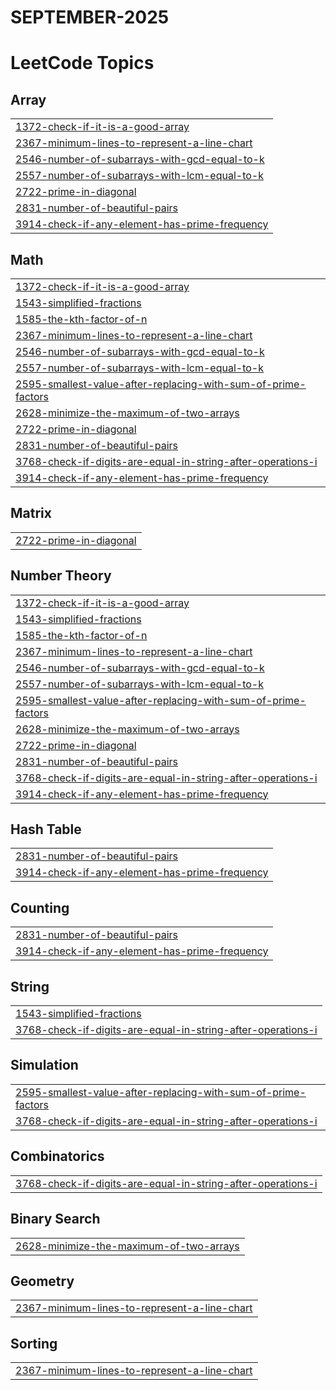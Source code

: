 # SEPTEMBER-2025
<!---LeetCode Topics Start-->
# LeetCode Topics
## Array
|  |
| ------- |
| [1372-check-if-it-is-a-good-array](https://github.com/Gundekari-Srinidhi/SEPTEMBER-2025/tree/master/1372-check-if-it-is-a-good-array) |
| [2367-minimum-lines-to-represent-a-line-chart](https://github.com/Gundekari-Srinidhi/SEPTEMBER-2025/tree/master/2367-minimum-lines-to-represent-a-line-chart) |
| [2546-number-of-subarrays-with-gcd-equal-to-k](https://github.com/Gundekari-Srinidhi/SEPTEMBER-2025/tree/master/2546-number-of-subarrays-with-gcd-equal-to-k) |
| [2557-number-of-subarrays-with-lcm-equal-to-k](https://github.com/Gundekari-Srinidhi/SEPTEMBER-2025/tree/master/2557-number-of-subarrays-with-lcm-equal-to-k) |
| [2722-prime-in-diagonal](https://github.com/Gundekari-Srinidhi/SEPTEMBER-2025/tree/master/2722-prime-in-diagonal) |
| [2831-number-of-beautiful-pairs](https://github.com/Gundekari-Srinidhi/SEPTEMBER-2025/tree/master/2831-number-of-beautiful-pairs) |
| [3914-check-if-any-element-has-prime-frequency](https://github.com/Gundekari-Srinidhi/SEPTEMBER-2025/tree/master/3914-check-if-any-element-has-prime-frequency) |
## Math
|  |
| ------- |
| [1372-check-if-it-is-a-good-array](https://github.com/Gundekari-Srinidhi/SEPTEMBER-2025/tree/master/1372-check-if-it-is-a-good-array) |
| [1543-simplified-fractions](https://github.com/Gundekari-Srinidhi/SEPTEMBER-2025/tree/master/1543-simplified-fractions) |
| [1585-the-kth-factor-of-n](https://github.com/Gundekari-Srinidhi/SEPTEMBER-2025/tree/master/1585-the-kth-factor-of-n) |
| [2367-minimum-lines-to-represent-a-line-chart](https://github.com/Gundekari-Srinidhi/SEPTEMBER-2025/tree/master/2367-minimum-lines-to-represent-a-line-chart) |
| [2546-number-of-subarrays-with-gcd-equal-to-k](https://github.com/Gundekari-Srinidhi/SEPTEMBER-2025/tree/master/2546-number-of-subarrays-with-gcd-equal-to-k) |
| [2557-number-of-subarrays-with-lcm-equal-to-k](https://github.com/Gundekari-Srinidhi/SEPTEMBER-2025/tree/master/2557-number-of-subarrays-with-lcm-equal-to-k) |
| [2595-smallest-value-after-replacing-with-sum-of-prime-factors](https://github.com/Gundekari-Srinidhi/SEPTEMBER-2025/tree/master/2595-smallest-value-after-replacing-with-sum-of-prime-factors) |
| [2628-minimize-the-maximum-of-two-arrays](https://github.com/Gundekari-Srinidhi/SEPTEMBER-2025/tree/master/2628-minimize-the-maximum-of-two-arrays) |
| [2722-prime-in-diagonal](https://github.com/Gundekari-Srinidhi/SEPTEMBER-2025/tree/master/2722-prime-in-diagonal) |
| [2831-number-of-beautiful-pairs](https://github.com/Gundekari-Srinidhi/SEPTEMBER-2025/tree/master/2831-number-of-beautiful-pairs) |
| [3768-check-if-digits-are-equal-in-string-after-operations-i](https://github.com/Gundekari-Srinidhi/SEPTEMBER-2025/tree/master/3768-check-if-digits-are-equal-in-string-after-operations-i) |
| [3914-check-if-any-element-has-prime-frequency](https://github.com/Gundekari-Srinidhi/SEPTEMBER-2025/tree/master/3914-check-if-any-element-has-prime-frequency) |
## Matrix
|  |
| ------- |
| [2722-prime-in-diagonal](https://github.com/Gundekari-Srinidhi/SEPTEMBER-2025/tree/master/2722-prime-in-diagonal) |
## Number Theory
|  |
| ------- |
| [1372-check-if-it-is-a-good-array](https://github.com/Gundekari-Srinidhi/SEPTEMBER-2025/tree/master/1372-check-if-it-is-a-good-array) |
| [1543-simplified-fractions](https://github.com/Gundekari-Srinidhi/SEPTEMBER-2025/tree/master/1543-simplified-fractions) |
| [1585-the-kth-factor-of-n](https://github.com/Gundekari-Srinidhi/SEPTEMBER-2025/tree/master/1585-the-kth-factor-of-n) |
| [2367-minimum-lines-to-represent-a-line-chart](https://github.com/Gundekari-Srinidhi/SEPTEMBER-2025/tree/master/2367-minimum-lines-to-represent-a-line-chart) |
| [2546-number-of-subarrays-with-gcd-equal-to-k](https://github.com/Gundekari-Srinidhi/SEPTEMBER-2025/tree/master/2546-number-of-subarrays-with-gcd-equal-to-k) |
| [2557-number-of-subarrays-with-lcm-equal-to-k](https://github.com/Gundekari-Srinidhi/SEPTEMBER-2025/tree/master/2557-number-of-subarrays-with-lcm-equal-to-k) |
| [2595-smallest-value-after-replacing-with-sum-of-prime-factors](https://github.com/Gundekari-Srinidhi/SEPTEMBER-2025/tree/master/2595-smallest-value-after-replacing-with-sum-of-prime-factors) |
| [2628-minimize-the-maximum-of-two-arrays](https://github.com/Gundekari-Srinidhi/SEPTEMBER-2025/tree/master/2628-minimize-the-maximum-of-two-arrays) |
| [2722-prime-in-diagonal](https://github.com/Gundekari-Srinidhi/SEPTEMBER-2025/tree/master/2722-prime-in-diagonal) |
| [2831-number-of-beautiful-pairs](https://github.com/Gundekari-Srinidhi/SEPTEMBER-2025/tree/master/2831-number-of-beautiful-pairs) |
| [3768-check-if-digits-are-equal-in-string-after-operations-i](https://github.com/Gundekari-Srinidhi/SEPTEMBER-2025/tree/master/3768-check-if-digits-are-equal-in-string-after-operations-i) |
| [3914-check-if-any-element-has-prime-frequency](https://github.com/Gundekari-Srinidhi/SEPTEMBER-2025/tree/master/3914-check-if-any-element-has-prime-frequency) |
## Hash Table
|  |
| ------- |
| [2831-number-of-beautiful-pairs](https://github.com/Gundekari-Srinidhi/SEPTEMBER-2025/tree/master/2831-number-of-beautiful-pairs) |
| [3914-check-if-any-element-has-prime-frequency](https://github.com/Gundekari-Srinidhi/SEPTEMBER-2025/tree/master/3914-check-if-any-element-has-prime-frequency) |
## Counting
|  |
| ------- |
| [2831-number-of-beautiful-pairs](https://github.com/Gundekari-Srinidhi/SEPTEMBER-2025/tree/master/2831-number-of-beautiful-pairs) |
| [3914-check-if-any-element-has-prime-frequency](https://github.com/Gundekari-Srinidhi/SEPTEMBER-2025/tree/master/3914-check-if-any-element-has-prime-frequency) |
## String
|  |
| ------- |
| [1543-simplified-fractions](https://github.com/Gundekari-Srinidhi/SEPTEMBER-2025/tree/master/1543-simplified-fractions) |
| [3768-check-if-digits-are-equal-in-string-after-operations-i](https://github.com/Gundekari-Srinidhi/SEPTEMBER-2025/tree/master/3768-check-if-digits-are-equal-in-string-after-operations-i) |
## Simulation
|  |
| ------- |
| [2595-smallest-value-after-replacing-with-sum-of-prime-factors](https://github.com/Gundekari-Srinidhi/SEPTEMBER-2025/tree/master/2595-smallest-value-after-replacing-with-sum-of-prime-factors) |
| [3768-check-if-digits-are-equal-in-string-after-operations-i](https://github.com/Gundekari-Srinidhi/SEPTEMBER-2025/tree/master/3768-check-if-digits-are-equal-in-string-after-operations-i) |
## Combinatorics
|  |
| ------- |
| [3768-check-if-digits-are-equal-in-string-after-operations-i](https://github.com/Gundekari-Srinidhi/SEPTEMBER-2025/tree/master/3768-check-if-digits-are-equal-in-string-after-operations-i) |
## Binary Search
|  |
| ------- |
| [2628-minimize-the-maximum-of-two-arrays](https://github.com/Gundekari-Srinidhi/SEPTEMBER-2025/tree/master/2628-minimize-the-maximum-of-two-arrays) |
## Geometry
|  |
| ------- |
| [2367-minimum-lines-to-represent-a-line-chart](https://github.com/Gundekari-Srinidhi/SEPTEMBER-2025/tree/master/2367-minimum-lines-to-represent-a-line-chart) |
## Sorting
|  |
| ------- |
| [2367-minimum-lines-to-represent-a-line-chart](https://github.com/Gundekari-Srinidhi/SEPTEMBER-2025/tree/master/2367-minimum-lines-to-represent-a-line-chart) |
<!---LeetCode Topics End-->